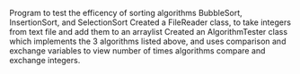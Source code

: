 Program to test the efficency of sorting algorithms BubbleSort, InsertionSort, and SelectionSort
Created a FileReader class, to take integers from text file and add them to an arraylist
Created an AlgorithmTester class which implements the 3 algorithms listed above, and uses comparison and exchange variables to view number of times algorithms compare and exchange integers.